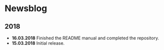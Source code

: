 # Newsblog

## 2018  
* **16.03.2018** Finished the README manual and completed the repository.  
* **15.03.2018** Initial release.
